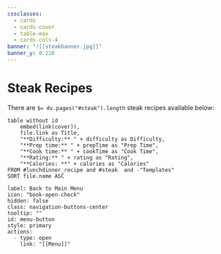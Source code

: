 ```yaml
---
cssclasses:
  - cards
  - cards-cover
  - table-max
  - cards-cols-4
banner: "![[steakbanner.jpg]]"
banner_y: 0.228
---
```


# Steak Recipes

There are `$= dv.pages("#steak").length` steak recipes available below:
```dataview
table without id
	embed(link(cover)),
	file.link as Title,
	"**Difficulty:** " + difficulty as Difficulty,
	"**Prep time:** " + prepTime as "Prep Time",
	"**Cook time:** " + cookTime as "Cook Time",
	"**Rating:** " + rating as "Rating",
	"**Calories: **" + calories as "Calories"
FROM #lunchdinner_recipe and #steak  and -"Templates"
SORT file.name ASC
```



```meta-bind-button
label: Back to Main Menu
icon: "book-open-check"
hidden: false
class: navigation-buttons-center
tooltip: ""
id: menu-button
style: primary
actions:
  - type: open
    link: "[[Menu]]"

```
 
